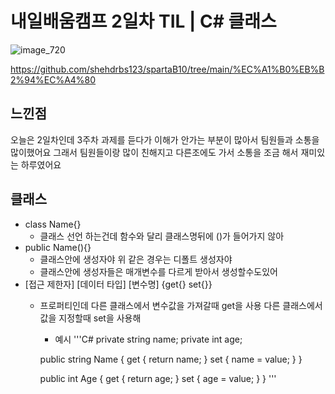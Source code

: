 # 내일배움캠프 2일차 TIL | C# 클래스

![image_720](https://github.com/KimMaYa1/NBC/assets/141565207/e84deae9-27a9-4728-a617-7bc512f9d10b)

<htr>https://github.com/shehdrbs123/spartaB10/tree/main/%EC%A1%B0%EB%B2%94%EC%A4%80

## 느낀점

 오늘은 2일차인데 3주차 과제를 듣다가 이해가 안가는 부분이 많아서 팀원들과 소통을 많이했어요
 그래서 팀원들이랑 많이 친해지고 다른조에도 가서 소통을 조금 해서 재미있는 하루였어요

## 클래스

 - class Name{}
    - 클래스 선언 하는건데 함수와 달리 클래스명뒤에 ()가 들어가지 않아
 - public Name(){}
    - 클래스안에 생성자야 위 같은 경우는 디폴트 생성자야
    - 클래스안에 생성자들은 매개변수를 다르게 받아서 생성할수도있어
 - [접근 제한자] [데이터 타입] [변수명] {get{} set{}}
    - 프로퍼티인데 다른 클래스에서 변수값을 가져갈때 get을 사용 다른 클래스에서 값을 지정할때 set을 사용해
        - 예시
        '''C#
        private string name;
        private int age;

        public string Name
        {
            get { return name; }
            set { name = value; }
        }

        public int Age
        {
            get { return age; }
            set { age = value; }
        }
        '''